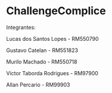 # ChallengeComplice

Integrantes:

Lucas dos Santos Lopes - RM550790 

Gustavo Catelan - RM551823 

Murilo Machado - RM550718 

Victor Taborda Rodrigues - RM97900 

Allan Percario - RM99903
